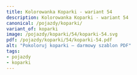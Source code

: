```yaml
---
title: Kolorowanka Koparki - wariant 54
description: Kolorowanka Koparki - wariant 54
canonical: /pojazdy/koparki/
variant_of: koparki
image: /pojazdy/koparki/54/koparki-54.svg
pdf: /pojazdy/koparki/54/koparki-54.pdf
alt: "Pokoloruj koparki – darmowy szablon PDF"
tags:
- pojazdy
- koparki
---
```

